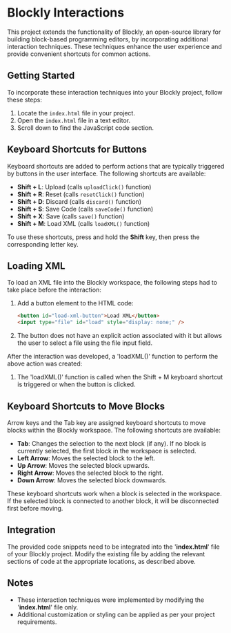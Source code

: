 # Blockly Interactions

This project extends the functionality of Blockly, an open-source library for building block-based programming editors, by incorporating additional interaction techniques. These techniques enhance the user experience and provide convenient shortcuts for common actions.

## Getting Started

To incorporate these interaction techniques into your Blockly project, follow these steps:

1. Locate the `index.html` file in your project.
2. Open the `index.html` file in a text editor.
3. Scroll down to find the JavaScript code section.

## Keyboard Shortcuts for Buttons

Keyboard shortcuts are added to perform actions that are typically triggered by buttons in the user interface. The following shortcuts are available:

- **Shift + L**: Upload (calls `uploadClick()` function)
- **Shift + R**: Reset (calls `resetClick()` function)
- **Shift + D**: Discard (calls `discard()` function)
- **Shift + S**: Save Code (calls `saveCode()` function)
- **Shift + X**: Save (calls `save()` function)
- **Shift + M**: Load XML (calls `loadXML()` function)

To use these shortcuts, press and hold the **Shift** key, then press the corresponding letter key.

## Loading XML

To load an XML file into the Blockly workspace, the following steps had to take place before the interaction:

1. Add a button element to the HTML code:
   ```html
   <button id="load-xml-button">Load XML</button>
   <input type="file" id="load" style="display: none;" />
   ```
2. The button does not have an explicit action associated with it but allows the user to select a file using the file input field.

After the interaction was developed, a 'loadXML()' function to perform the above action was created:

1. The 'loadXML()' function is called when the Shift + M keyboard shortcut is triggered or when the button is clicked.

## Keyboard Shortcuts to Move Blocks
Arrow keys and the Tab key are assigned keyboard shortcuts to move blocks within the Blockly workspace. The following shortcuts are available:

- **Tab**: Changes the selection to the next block (if any). If no block is currently selected, the first block in the workspace is selected.
- **Left Arrow**: Moves the selected block to the left.
- **Up Arrow**: Moves the selected block upwards.
- **Right Arrow**: Moves the selected block to the right.
- **Down Arrow**: Moves the selected block downwards.

These keyboard shortcuts work when a block is selected in the workspace. If the selected block is connected to another block, it will be disconnected first before moving.

## Integration
The provided code snippets need to be integrated into the '**index.html**' file of your Blockly project. Modify the existing file by adding the relevant sections of code at the appropriate locations, as described above.

## Notes
- These interaction techniques were implemented by modifying the '**index.html**' file only.
- Additional customization or styling can be applied as per your project requirements.
